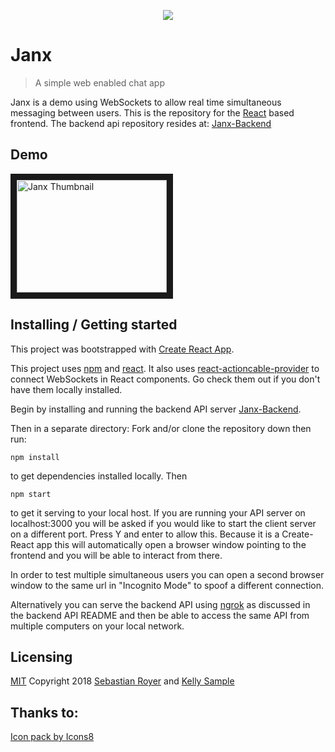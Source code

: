 <p align="center"> <img src="https://png.icons8.com/dusk/64/000000/collaboration.png"> </p>

# Janx
> A simple web enabled chat app

Janx is a demo using WebSockets to allow real time simultaneous messaging between users.  This is the repository for the [React]((https://reactjs.org/)) based frontend.  The backend api repository resides at: [Janx-Backend](https://github.com/walkingalchemy/Janx-Backend)

## Demo
<a href="https://www.youtube.com/watch?v=6lECuoTIYco" target="_blank"><img src="http://img.youtube.com/vi/6lECuoTIYco/0.jpg" 
alt="Janx Thumbnail" width="240" height="180" border="10" /></a>

## Installing / Getting started


This project was bootstrapped with [Create React App](https://github.com/facebookincubator/create-react-app).

This project uses [npm](https://www.npmjs.com/) and [react](https://reactjs.org/).  It also uses [react-actioncable-provider](https://www.npmjs.com/package/react-actioncable-provider) to connect WebSockets in React components. Go check them out if you don't have them locally installed. 

Begin by installing and running the backend API server [Janx-Backend](https://github.com/walkingalchemy/Janx-Backend).

Then in a separate directory:
Fork and/or clone the repository down then run:

```shell
npm install
```

to get dependencies installed locally.
Then
```shell
npm start
```
to get it serving to your local host.  If you are running your API server on localhost:3000 you will be asked if you would like to start the client server on a different port.  Press Y and enter to allow this.
Because it is a Create-React app this will automatically open a browser window pointing to the frontend and you will be able to interact from there.

In order to test multiple simultaneous users you can open a second browser window to the same url in "Incognito Mode" to spoof a different connection.

Alternatively you can serve the backend API using [ngrok](https://ngrok.com/) as discussed in the backend API README and then be able to access the same API from multiple computers on your local network.


## Licensing
[MIT](https://oss.ninja/mit?organization=Sebastian%20Royer) 
Copyright 2018 [Sebastian Royer](https://github.com/walkingalchemy) and [Kelly Sample](https://github.com/kstamps)


## Thanks to:

<a href="https://icons8.com">Icon pack by Icons8</a>
